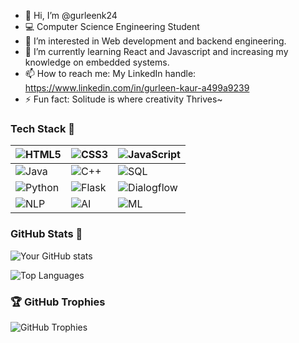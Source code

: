 - 👋 Hi, I’m @gurleenk24
- 💻 Computer Science Engineering Student 
- 👀 I’m interested in Web development and backend engineering.
- 🌱 I’m currently learning React and Javascript and increasing my knowledge on embedded systems.
- 📫 How to reach me: My LinkedIn handle: https://www.linkedin.com/in/gurleen-kaur-a499a9239
- ⚡ Fun fact: Solitude is where creativity Thrives~

### Tech Stack 🚀  

| ![HTML5](https://img.shields.io/badge/HTML5-000000?style=for-the-badge&logo=html5) | ![CSS3](https://img.shields.io/badge/CSS3-000000?style=for-the-badge&logo=css3) | ![JavaScript](https://img.shields.io/badge/JavaScript-000000?style=for-the-badge&logo=javascript) |  
|---|---|---|  
| ![Java](https://img.shields.io/badge/Java-000000?style=for-the-badge&logo=openjdk) | ![C++](https://img.shields.io/badge/C++-000000?style=for-the-badge&logo=c%2B%2B&logoColor=white) | ![SQL](https://img.shields.io/badge/SQL-000000?style=for-the-badge&logo=postgresql&logoColor=white) |  
| ![Python](https://img.shields.io/badge/Python-000000?style=for-the-badge&logo=python&logoColor=yellow) | ![Flask](https://img.shields.io/badge/Flask-000000?style=for-the-badge&logo=flask&logoColor=white) | ![Dialogflow](https://img.shields.io/badge/Dialogflow-000000?style=for-the-badge&logo=dialogflow&logoColor=orange) |  
| ![NLP](https://img.shields.io/badge/NLP-000000?style=for-the-badge&logo=google-cloud&logoColor=white) | ![AI](https://img.shields.io/badge/AI-000000?style=for-the-badge&logo=googleassistant&logoColor=white) | ![ML](https://img.shields.io/badge/ML-000000?style=for-the-badge&logo=tensorflow&logoColor=orange) |



### GitHub Stats 🌟
![Your GitHub stats](https://github-readme-stats.vercel.app/api?username=gurleenk24&show_icons=true&theme=tokyonight)

![Top Languages](https://github-readme-stats.vercel.app/api/top-langs/?username=gurleenk24&layout=compact&theme=tokyonight)


### 🏆 GitHub Trophies  
![GitHub Trophies](https://github-profile-trophy.vercel.app/?username=gurleenk24&theme=onedark)



<!---
gurleenk24/gurleenk24 is a ✨ special ✨ repository because its `README.md` (this file) appears on your GitHub profile.
You can click the Preview link to take a look at your changes.
--->
